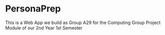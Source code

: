# PersonaPrep
This is a Web App we build as Group A29 for the Computing Group Project Module of our 2nd Year 1st Semester
